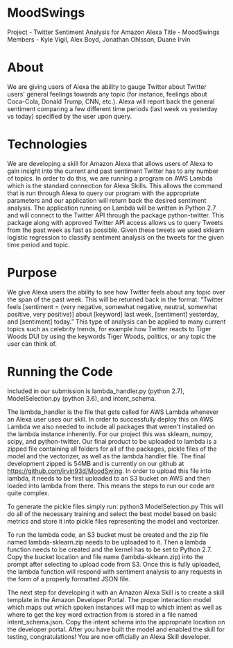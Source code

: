 # MoodSwings
Project - Twitter Sentiment Analysis for Amazon Alexa
Title - MoodSwings
Members - Kyle Vigil, Alex Boyd, Jonathan Ohlsson, Duane Irvin
 
# About
We are giving users of Alexa the ability to gauge Twitter about Twitter users' general feelings towards any topic (for instance, feelings about Coca-Cola, Donald Trump, CNN, etc.). Alexa will report back the general sentiment comparing a few different time periods (last week vs yesterday vs today) specified by the user upon query.
 
# Technologies
We are developing a skill for Amazon Alexa that allows users of Alexa to gain insight into the current and past sentiment Twitter has to any number of topics. In order to do this, we are running a program on AWS Lambda which is the standard connection for Alexa Skills. This allows the command that is run through Alexa to query our program with the appropriate parameters and our application will return back the desired sentiment analysis. The application running on Lambda will be written in Python 2.7 and will connect to the Twitter API through the package python-twitter. This package along with approved Twitter API access allows us to query Tweets from the past week as fast as possible. Given these tweets we used sklearn logistic regression to classify sentiment analysis on the tweets for the given time period and topic.
 
# Purpose
We give Alexa users the ability to see how Twitter feels about any topic over the span of the past week. This will be returned back in the format: “Twitter feels [sentiment = (very negative, somewhat negative, neutral, somewhat positive, very positive)] about [keyword] last week, [sentiment] yesterday, and [sentiment] today.” This type of analysis can be applied to many current topics such as celebrity trends, for example how Twitter reacts to Tiger Woods DUI by using the keywords Tiger Woods, politics, or any topic the user can think of.
  
# Running the Code
Included in our submission is lambda_handler.py (python 2.7), ModelSelection.py (python 3.6), and intent_schema. 

The lambda_handler is the file that gets called for AWS Lambda whenever an Alexa user uses our skill. In order to successfully deploy this on AWS Lambda we also needed to include all packages that weren't installed on the lambda instance inherently. For our project this was sklearn, numpy, scipy, and python-twitter. Our final product to be uploaded to lambda is a zipped file containing all folders for all of the packages, pickle files of the model and the vectorizer, as well as the lambda handler file. The final development zipped is 54MB and is currently on our github at https://github.com/irvin93d/MoodSwing. In order to upload this file into lambda, it needs to be first uploaded to an S3 bucket on AWS and then loaded into lambda from there. This means the steps to run our code are quite complex. 

To generate the pickle files simply run: 
python3 ModelSelection.py 
This will do all of the necessary training and select the best model based on basic metrics and store it into pickle files representing the model and vectorizer. 

To run the lambda code, an S3 bucket must be created and the zip file named lambda-sklearn.zip needs to be uploaded to it. Then a lambda function needs to be created and the kernel has to be set to Python 2.7. Copy the bucket location and file name (lambda-sklearn.zip) into the prompt after selecting to upload code from S3. Once this is fully uploaded, the lambda function will respond with sentiment analysis to any requests in the form of a properly formatted JSON file.

The next step for developing it with an Amazon Alexa Skill is to create a skill template in the Amazon Developer Portal. The proper interaction model which maps out which spoken instances will map to which intent as well as where to get the key word extraction from is stored in a file named intent_schema.json. Copy the intent schema into the appropriate location on the developer portal. After you have built the model and enabled the skill for testing, congratulations! You are now officially an Alexa Skill developer.